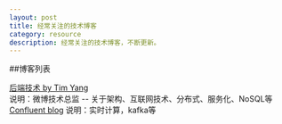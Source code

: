 ```yaml
---
layout: post
title: 经常关注的技术博客
category: resource
description: 经常关注的技术博客，不断更新。
---
```


##博客列表
 
[后端技术 by Tim Yang](http://timyang.net)   
说明：微博技术总监 -- 关于架构、互联网技术、分布式、服务化、NoSQL等   
[Confluent blog](http://blog.confluent.io/)
说明：实时计算，kafka等






 
